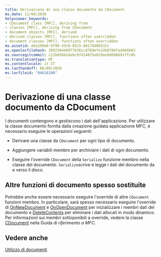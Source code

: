 ```yaml
---
title: Derivazione di una classe documento da CDocument
ms.date: 11/04/2016
helpviewer_keywords:
- CDocument class [MFC], deriving from
- classes [MFC], deriving from CDocument
- document objects [MFC], derived
- derived classes [MFC], functions often overridden
- document classes [MFC], functions often overridden
ms.assetid: e6a198e0-9799-43c0-83c5-04174d8b532c
ms.openlocfilehash: 399230446977636cc8769efe32b8f86fad466b83
ms.sourcegitcommit: c21b05042debc97d14875e019ee9d698691ffc0b
ms.translationtype: MT
ms.contentlocale: it-IT
ms.lasthandoff: 06/09/2020
ms.locfileid: "84616108"
---
```

# <a name="deriving-a-document-class-from-cdocument"></a>Derivazione di una classe documento da CDocument

I documenti contengono e gestiscono i dati dell'applicazione. Per utilizzare la classe documento fornita dalla creazione guidata applicazione MFC, è necessario eseguire le operazioni seguenti:

- Derivare una classe da `CDocument` per ogni tipo di documento.

- Aggiungere variabili membro per archiviare i dati di ogni documento.

- Eseguire l'override `CDocument` della `Serialize` funzione membro nella classe del documento. `Serialize`scrive e legge i dati del documento da e verso il disco.

## <a name="other-document-functions-often-overridden"></a>Altre funzioni di documento spesso sostituite

Potrebbe anche essere necessario eseguire l'override di altre `CDocument` funzioni membro. In particolare, sarà spesso necessario eseguire l'override di [OnNewDocument](reference/cdocument-class.md#onnewdocument) e [OnOpenDocument](reference/cdocument-class.md#onopendocument) per inizializzare i membri dati del documento e [DeleteContents](reference/cdocument-class.md#deletecontents) per eliminare i dati allocati in modo dinamico. Per informazioni sui membri sottoponibili a override, vedere la classe [CDocument](reference/cdocument-class.md) nella Guida di *riferimento a MFC*.

## <a name="see-also"></a>Vedere anche

[Utilizzo di documenti](using-documents.md)
